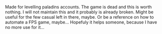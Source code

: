 Made for levelling paladins accounts. The game is dead and this is worth nothing.
I will not maintain this and it probably is already broken.
Might be useful for the few casual left in there, maybe. Or be a reference on how to automate a FPS game, maybe...
Hopefuly it helps someone, because I have no more use for it...
